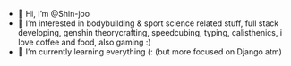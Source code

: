 - 👋 Hi, I’m @Shin-joo
- 👀 I’m interested in bodybuilding & sport science related stuff, full stack developing, genshin theorycrafting, speedcubing, typing, calisthenics,
          i love coffee and food, also gaming :)
- 🌱 I’m currently learning everything (: (but more focused on Django atm)

<!---
Shin-joo/Shin-joo is a ✨ special ✨ repository because its `README.md` (this file) appears on your GitHub profile.
You can click the Preview link to take a look at your changes.
--->
